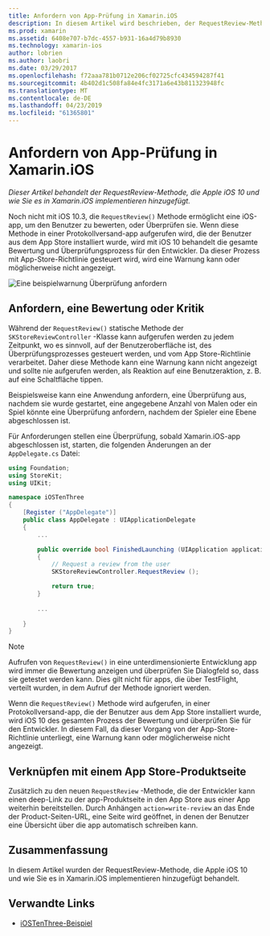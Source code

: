```yaml
---
title: Anfordern von App-Prüfung in Xamarin.iOS
description: In diesem Artikel wird beschrieben, der RequestReview-Methode, die Apple iOS 10 hinzugefügt, und es wird erläutert, wie sie in Xamarin.iOS implementieren.
ms.prod: xamarin
ms.assetid: 6408e707-b7dc-4557-b931-16a4d79b8930
ms.technology: xamarin-ios
author: lobrien
ms.author: laobri
ms.date: 03/29/2017
ms.openlocfilehash: f72aaa781b0712e206cf02725cfc434594287f41
ms.sourcegitcommit: 4b402d1c508fa84e4fc3171a6e43b811323948fc
ms.translationtype: MT
ms.contentlocale: de-DE
ms.lasthandoff: 04/23/2019
ms.locfileid: "61365801"
---
```

# <a name="request-app-review-in-xamarinios"></a>Anfordern von App-Prüfung in Xamarin.iOS

_Dieser Artikel behandelt der RequestReview-Methode, die Apple iOS 10 und wie Sie es in Xamarin.iOS implementieren hinzugefügt._

Noch nicht mit iOS 10.3, die `RequestReview()` Methode ermöglicht eine iOS-app, um den Benutzer zu bewerten, oder Überprüfen sie. Wenn diese Methode in einer Protokollversand-app aufgerufen wird, die der Benutzer aus dem App Store installiert wurde, wird mit iOS 10 behandelt die gesamte Bewertung und Überprüfungsprozess für den Entwickler. Da dieser Prozess mit App-Store-Richtlinie gesteuert wird, wird eine Warnung kann oder möglicherweise nicht angezeigt.

![](request-app-review-images/review01.png "Eine beispielwarnung Überprüfung anfordern")

## <a name="requesting-a-rating-or-review"></a>Anfordern, eine Bewertung oder Kritik

Während der `RequestReview()` statische Methode der `SKStoreReviewController` -Klasse kann aufgerufen werden zu jedem Zeitpunkt, wo es sinnvoll, auf der Benutzeroberfläche ist, des Überprüfungsprozesses gesteuert werden, und vom App Store-Richtlinie verarbeitet. Daher diese Methode kann eine Warnung kann nicht angezeigt und sollte nie aufgerufen werden, als Reaktion auf eine Benutzeraktion, z. B. auf eine Schaltfläche tippen.

Beispielsweise kann eine Anwendung anfordern, eine Überprüfung aus, nachdem sie wurde gestartet, eine angegebene Anzahl von Malen oder ein Spiel könnte eine Überprüfung anfordern, nachdem der Spieler eine Ebene abgeschlossen ist.

Für Anforderungen stellen eine Überprüfung, sobald Xamarin.iOS-app abgeschlossen ist, starten, die folgenden Änderungen an der `AppDelegate.cs` Datei:

```csharp
using Foundation;
using StoreKit;
using UIKit;

namespace iOSTenThree
{
    [Register ("AppDelegate")]
    public class AppDelegate : UIApplicationDelegate
    {
        ...

        public override bool FinishedLaunching (UIApplication application, NSDictionary launchOptions)
        {
            // Request a review from the user
            SKStoreReviewController.RequestReview ();

            return true;
        }
        
        ...
        
    }
}
```

> [!NOTE]
> Aufrufen von `RequestReview()` in eine unterdimensionierte Entwicklung app wird immer die Bewertung anzeigen und überprüfen Sie Dialogfeld so, dass sie getestet werden kann. Dies gilt nicht für apps, die über TestFlight, verteilt wurden, in dem Aufruf der Methode ignoriert werden.

Wenn die `RequestReview()` Methode wird aufgerufen, in einer Protokollversand-app, die der Benutzer aus dem App Store installiert wurde, wird iOS 10 des gesamten Prozess der Bewertung und überprüfen Sie für den Entwickler. In diesem Fall, da dieser Vorgang von der App-Store-Richtlinie unterliegt, eine Warnung kann oder möglicherweise nicht angezeigt.

## <a name="linking-to-an-app-store-product-page"></a>Verknüpfen mit einem App Store-Produktseite 

Zusätzlich zu den neuen `RequestReview` -Methode, die der Entwickler kann einen deep-Link zu der app-Produktseite in den App Store aus einer App weiterhin bereitstellen. Durch Anhängen `action=write-review` an das Ende der Product-Seiten-URL, eine Seite wird geöffnet, in denen der Benutzer eine Übersicht über die app automatisch schreiben kann. 

## <a name="summary"></a>Zusammenfassung

In diesem Artikel wurden der RequestReview-Methode, die Apple iOS 10 und wie Sie es in Xamarin.iOS implementieren hinzugefügt behandelt.



## <a name="related-links"></a>Verwandte Links

- [iOSTenThree-Beispiel](https://developer.xamarin.com/samples/ios/iOS10/iOSTenThree)
